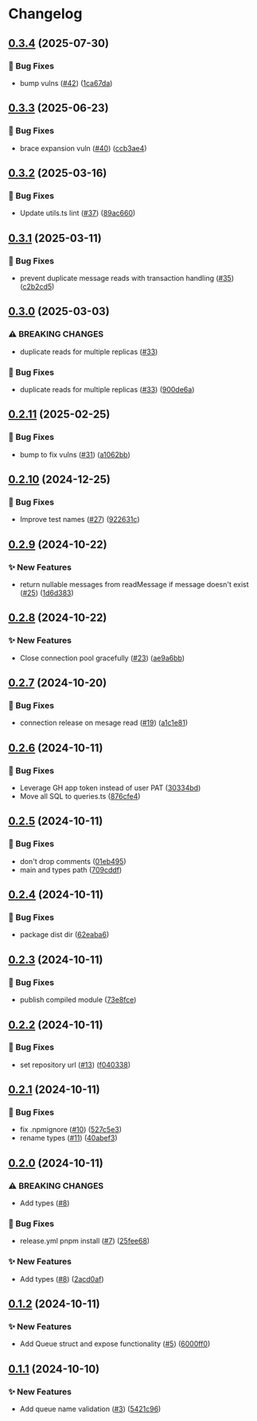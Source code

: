 # Changelog

## [0.3.4](https://github.com/baz-scm/pgmq-ts/compare/v0.3.3...v0.3.4) (2025-07-30)


### 🐛 Bug Fixes

* bump vulns ([#42](https://github.com/baz-scm/pgmq-ts/issues/42)) ([1ca67da](https://github.com/baz-scm/pgmq-ts/commit/1ca67da720354b239b2d9a69e8c6c5e4c99d2506))

## [0.3.3](https://github.com/baz-scm/pgmq-ts/compare/v0.3.2...v0.3.3) (2025-06-23)


### 🐛 Bug Fixes

* brace expansion vuln ([#40](https://github.com/baz-scm/pgmq-ts/issues/40)) ([ccb3ae4](https://github.com/baz-scm/pgmq-ts/commit/ccb3ae49671d19dc4a71a6aeb3dd8fa1288de6d4))

## [0.3.2](https://github.com/baz-scm/pgmq-ts/compare/v0.3.1...v0.3.2) (2025-03-16)


### 🐛 Bug Fixes

* Update utils.ts lint ([#37](https://github.com/baz-scm/pgmq-ts/issues/37)) ([89ac660](https://github.com/baz-scm/pgmq-ts/commit/89ac6605bc1170a006f1c3c9ceb2550cdea802c5))

## [0.3.1](https://github.com/baz-scm/pgmq-ts/compare/v0.3.0...v0.3.1) (2025-03-11)


### 🐛 Bug Fixes

* prevent duplicate message reads with transaction handling ([#35](https://github.com/baz-scm/pgmq-ts/issues/35)) ([c2b2cd5](https://github.com/baz-scm/pgmq-ts/commit/c2b2cd54bc9b967f82656d2fdc71a695a38fdc3f))

## [0.3.0](https://github.com/baz-scm/pgmq-ts/compare/v0.2.11...v0.3.0) (2025-03-03)


### ⚠ BREAKING CHANGES

* duplicate reads for multiple replicas ([#33](https://github.com/baz-scm/pgmq-ts/issues/33))

### 🐛 Bug Fixes

* duplicate reads for multiple replicas ([#33](https://github.com/baz-scm/pgmq-ts/issues/33)) ([900de6a](https://github.com/baz-scm/pgmq-ts/commit/900de6a56e6bf81d4507a485b2be2e6850dc7e4c))

## [0.2.11](https://github.com/baz-scm/pgmq-ts/compare/v0.2.10...v0.2.11) (2025-02-25)


### 🐛 Bug Fixes

* bump to fix vulns ([#31](https://github.com/baz-scm/pgmq-ts/issues/31)) ([a1062bb](https://github.com/baz-scm/pgmq-ts/commit/a1062bbfaf0f8782cc945402154b60b1e0030e69))

## [0.2.10](https://github.com/baz-scm/pgmq-ts/compare/v0.2.9...v0.2.10) (2024-12-25)


### 🐛 Bug Fixes

* Improve test names ([#27](https://github.com/baz-scm/pgmq-ts/issues/27)) ([922631c](https://github.com/baz-scm/pgmq-ts/commit/922631c644c8de4dd8a4540014d565339bb6ee8f))

## [0.2.9](https://github.com/baz-scm/pgmq-ts/compare/v0.2.8...v0.2.9) (2024-10-22)


### ✨ New Features

* return nullable messages from readMessage if message doesn't exist ([#25](https://github.com/baz-scm/pgmq-ts/issues/25)) ([1d6d383](https://github.com/baz-scm/pgmq-ts/commit/1d6d3830ed8a9f92b6b6a7031b4cb88d4edc9b06))

## [0.2.8](https://github.com/baz-scm/pgmq-ts/compare/v0.2.7...v0.2.8) (2024-10-22)


### ✨ New Features

* Close connection pool gracefully ([#23](https://github.com/baz-scm/pgmq-ts/issues/23)) ([ae9a6bb](https://github.com/baz-scm/pgmq-ts/commit/ae9a6bb4f5f1f12e0324fa8b4ce60922abc3a673))

## [0.2.7](https://github.com/baz-scm/pgmq-ts/compare/v0.2.6...v0.2.7) (2024-10-20)


### 🐛 Bug Fixes

* connection release on mesage read ([#19](https://github.com/baz-scm/pgmq-ts/issues/19)) ([a1c1e81](https://github.com/baz-scm/pgmq-ts/commit/a1c1e811f93bdc80fa61200febf2882a2403d842))

## [0.2.6](https://github.com/baz-scm/pgmq-ts/compare/v0.2.5...v0.2.6) (2024-10-11)


### 🐛 Bug Fixes

* Leverage GH app token instead of user PAT ([30334bd](https://github.com/baz-scm/pgmq-ts/commit/30334bd613be54c5524d0ba8671a838e67bd5e5f))
* Move all SQL to queries.ts ([876cfe4](https://github.com/baz-scm/pgmq-ts/commit/876cfe4bbbb0fc9a20b0cde0495c16bdaa97ebfa))

## [0.2.5](https://github.com/baz-scm/pgmq-ts/compare/v0.2.4...v0.2.5) (2024-10-11)


### 🐛 Bug Fixes

* don't drop comments ([01eb495](https://github.com/baz-scm/pgmq-ts/commit/01eb495cdec07973c751c1cab6cb7987537ef802))
* main and types path ([709cddf](https://github.com/baz-scm/pgmq-ts/commit/709cddf5add7f84d92f397b947aa1e53e8fb67a5))

## [0.2.4](https://github.com/baz-scm/pgmq-ts/compare/v0.2.3...v0.2.4) (2024-10-11)


### 🐛 Bug Fixes

* package dist dir ([62eaba6](https://github.com/baz-scm/pgmq-ts/commit/62eaba6ba38e3286db0658af5d2b9ae5a7d09b8c))

## [0.2.3](https://github.com/baz-scm/pgmq-ts/compare/v0.2.2...v0.2.3) (2024-10-11)


### 🐛 Bug Fixes

* publish compiled module ([73e8fce](https://github.com/baz-scm/pgmq-ts/commit/73e8fcee1cf79d30c54bed1b8ede7fec7443b5a1))

## [0.2.2](https://github.com/baz-scm/pgmq-ts/compare/v0.2.1...v0.2.2) (2024-10-11)


### 🐛 Bug Fixes

* set repository url ([#13](https://github.com/baz-scm/pgmq-ts/issues/13)) ([f040338](https://github.com/baz-scm/pgmq-ts/commit/f040338b96f8d6693e4da499531df08b60fb94ba))

## [0.2.1](https://github.com/baz-scm/pgmq-ts/compare/v0.2.0...v0.2.1) (2024-10-11)


### 🐛 Bug Fixes

* fix .npmignore ([#10](https://github.com/baz-scm/pgmq-ts/issues/10)) ([527c5e3](https://github.com/baz-scm/pgmq-ts/commit/527c5e3ab876eaad0f9c47ad4e53db4f75e334b0))
* rename types ([#11](https://github.com/baz-scm/pgmq-ts/issues/11)) ([40abef3](https://github.com/baz-scm/pgmq-ts/commit/40abef341aae75800b4114efa724d8d977cba955))

## [0.2.0](https://github.com/baz-scm/pgmq-ts/compare/v0.1.2...v0.2.0) (2024-10-11)


### ⚠ BREAKING CHANGES

* Add types ([#8](https://github.com/baz-scm/pgmq-ts/issues/8))

### 🐛 Bug Fixes

* release.yml pnpm install ([#7](https://github.com/baz-scm/pgmq-ts/issues/7)) ([25fee68](https://github.com/baz-scm/pgmq-ts/commit/25fee68274ef75148c1312813fdb5c0ec1dfb817))


### ✨ New Features

* Add types ([#8](https://github.com/baz-scm/pgmq-ts/issues/8)) ([2acd0af](https://github.com/baz-scm/pgmq-ts/commit/2acd0afecbfd0c37dadfb398fe4ca42db679304a))

## [0.1.2](https://github.com/baz-scm/pgmq-ts/compare/v0.1.1...v0.1.2) (2024-10-11)


### ✨ New Features

* Add Queue struct and expose functionality ([#5](https://github.com/baz-scm/pgmq-ts/issues/5)) ([6000ff0](https://github.com/baz-scm/pgmq-ts/commit/6000ff0cf4e6e66bd85ba3d0c75f5062dcdf2c94))

## [0.1.1](https://github.com/baz-scm/pgmq-ts/compare/v0.1.0...v0.1.1) (2024-10-10)


### ✨ New Features

* Add queue name validation ([#3](https://github.com/baz-scm/pgmq-ts/issues/3)) ([5421c96](https://github.com/baz-scm/pgmq-ts/commit/5421c961f9773ffcaa34beb89032c04d2073b7ce))
